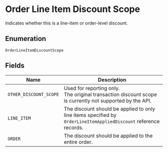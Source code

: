 <!-- Optimized: 2025-10-06 -->
<!-- RPM: 1.6.2.1.1.6.2.1_order-line-item-discount-scope_20251006 -->
<!-- Session: E2E RPM DNA Application -->
<!-- AOM: RND (Reggie & Dro) -->
<!-- COI: TECHNOLOGY -->
<!-- RPM: HIGH -->
<!-- ACTION: BUILD -->

# Order Line Item Discount Scope

Indicates whether this is a line-item or order-level discount.

## Enumeration

`OrderLineItemDiscountScope`

## Fields

| Name | Description |
|  --- | --- |
| `OTHER_DISCOUNT_SCOPE` | Used for reporting only.<br>The original transaction discount scope is currently not supported by the API. |
| `LINE_ITEM` | The discount should be applied to only line items specified by<br>`OrderLineItemAppliedDiscount` reference records. |
| `ORDER` | The discount should be applied to the entire order. |
